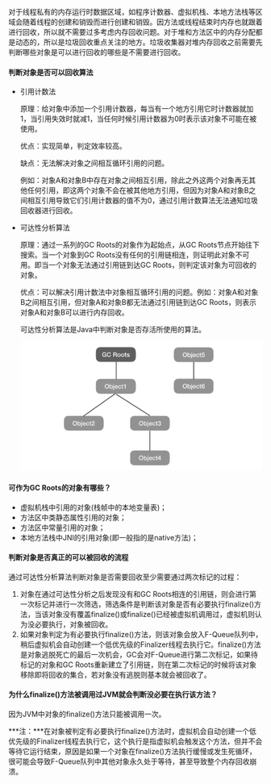 对于线程私有的内存运行时数据区域，如程序计数器、虚拟机栈、本地方法栈等区域会随着线程的创建和销毁而进行创建和销毁。因方法或线程结束时内存也就跟着进行回收，所以就不需要过多考虑内存回收问题。对于堆和方法区中的内存分配都是动态的，所以是垃圾回收重点关注的地方。垃圾收集器对堆内存回收之前需要先判断哪些对象是可以进行回收的哪些是不需要进行回收。



#### 判断对象是否可以回收算法

- 引用计数法

  原理：给对象中添加一个引用计数器，每当有一个地方引用它时计数器就加1，当引用失效时就减1，当任何时候引用计数器为0时表示该对象不可能在被使用。

  优点：实现简单，判定效率较高。

  缺点：无法解决对象之间相互循环引用的问题。

  例如：对象A和对象B中存在对象之间相互引用，除此之外这两个对象再无其他任何引用，即这两个对象不会在被其他地方引用，但因为对象A和对象B之间相互引用导致它们引用计数器的值不为0，通过引用计数算法无法通知垃圾回收器进行回收。

  

- 可达性分析算法

  原理：通过一系列的GC Roots的对象作为起始点，从GC Roots节点开始往下搜索。当一个对象到GC Roots没有任何的引用链相连，则证明此对象不可用。即当一个对象无法通过引用链到达GC Roots，则判定该对象为可回收的对象。

  优点：可以解决引用计数法中对象相互循环引用的问题。例如：对象A和对象B之间相互引用，但对象A和对象B都无法通过引用链到达GC Roots，则表示对象A和对象B可以进行内存回收。

  可达性分析算法是Java中判断对象是否存活所使用的算法。

  <img src="./image/20191229_zookeeper_gc_roots.png"  />



#### 可作为GC Roots的对象有哪些？

- 虚拟机栈中引用的对象(栈帧中的本地变量表)；
- 方法区中类静态属性引用的对象；
- 方法区中常量引用的对象；
- 本地方法栈中JNI的引用对象(即一般指的是native方法)；



#### 判断对象是否真正的可以被回收的流程

通过可达性分析算法判断对象是否需要回收至少需要通过两次标记的过程：

1. 对象在通过可达性分析之后发现没有和GC Roots相连的引用链，则会进行第一次标记并进行一次筛选，筛选条件是判断该对象是否有必要执行finalize()方法，当该对象没有覆盖finalize()或finalize()已经被虚拟机调用过，虚拟机则认为没必要执行，对象被回收。
2. 如果对象判定为有必要执行finalize()方法，则该对象会放入F-Queue队列中，稍后虚拟机会自动创建一个低优先级的Finalizer线程去执行它。finalize()方法是对象逃脱死亡的最后一次机会，GC会对F-Queue进行第二次标记，如果待标记的对象和GC Roots重新建立了引用链，则在第二次标记的时候将该对象移除即将回收的集合，若对象没有逃脱则基本就会被回收了。



#### 为什么finalize()方法被调用过JVM就会判断没必要在执行该方法？

因为JVM中对象的finalize()方法只能被调用一次。



***注：***在对象被判定有必要执行finalize()方法时，虚拟机会自动创建一个低优先级的Finalizer线程去执行它，这个执行是指虚拟机会触发这个方法，但并不会等待它运行结束，原因是如果一个对象在finalize()方法执行缓慢或发生死循环，很可能会导致F-Queue队列中其他对象永久处于等待，甚至导致整个内存回收崩溃。






